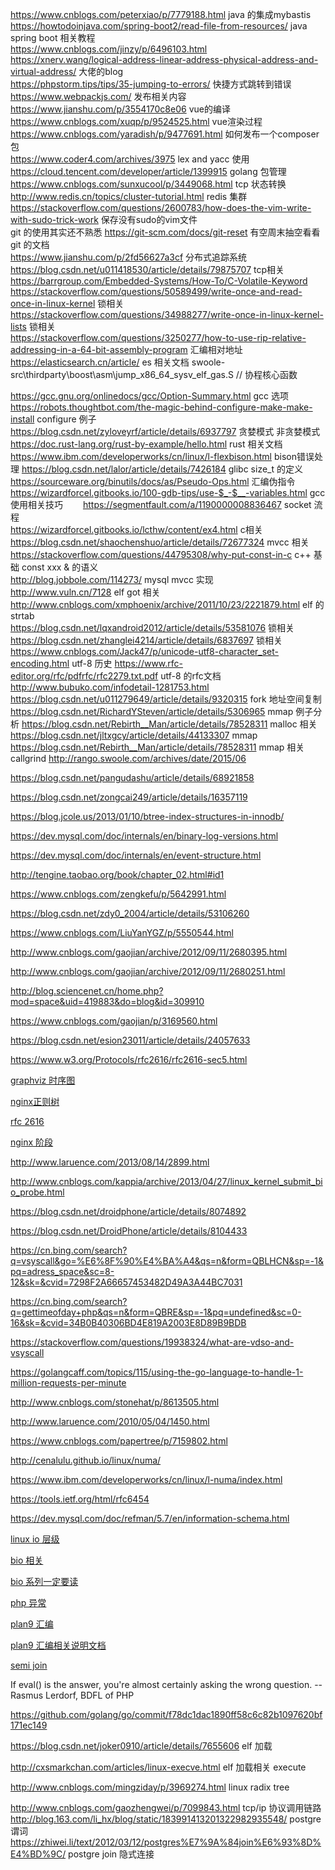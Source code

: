 https://www.cnblogs.com/peterxiao/p/7779188.html   java 的集成mybastis  
https://howtodoinjava.com/spring-boot2/read-file-from-resources/  java spring boot 相关教程   
https://www.cnblogs.com/jinzy/p/6496103.html   
https://xnerv.wang/logical-address-linear-address-physical-address-and-virtual-address/   大佬的blog  
https://phpstorm.tips/tips/35-jumping-to-errors/  快捷方式跳转到错误  
https://www.webpackjs.com/  发布相关内容   
https://www.jianshu.com/p/3554170c8e06  vue的编译  
https://www.cnblogs.com/xuqp/p/9524525.html  vue渲染过程  
https://www.cnblogs.com/yaradish/p/9477691.html  如何发布一个composer包   
https://www.coder4.com/archives/3975     lex and yacc 使用    
https://cloud.tencent.com/developer/article/1399915 golang 包管理    
https://www.cnblogs.com/sunxucool/p/3449068.html    tcp 状态转换   
http://www.redis.cn/topics/cluster-tutorial.html  redis 集群  
https://stackoverflow.com/questions/2600783/how-does-the-vim-write-with-sudo-trick-work    保存没有sudo的vim文件   
git 的使用其实还不熟悉   https://git-scm.com/docs/git-reset 有空周末抽空看看git 的文档   
https://www.jianshu.com/p/2fd56627a3cf     分布式追踪系统  
https://blog.csdn.net/u011418530/article/details/79875707    tcp相关   
https://barrgroup.com/Embedded-Systems/How-To/C-Volatile-Keyword   
https://stackoverflow.com/questions/50589499/write-once-and-read-once-in-linux-kernel  锁相关
https://stackoverflow.com/questions/34988277/write-once-in-linux-kernel-lists  锁相关  
https://stackoverflow.com/questions/3250277/how-to-use-rip-relative-addressing-in-a-64-bit-assembly-program    汇编相对地址  
https://elasticsearch.cn/article/   es 相关文档
swoole-src\thirdparty\boost\asm\jump_x86_64_sysv_elf_gas.S  // 协程核心函数

https://gcc.gnu.org/onlinedocs/gcc/Option-Summary.html  gcc 选项   
https://robots.thoughtbot.com/the-magic-behind-configure-make-make-install  configure 例子  
https://blog.csdn.net/zyloveyrf/article/details/6937797 贪婪模式 非贪婪模式  
https://doc.rust-lang.org/rust-by-example/hello.html rust 相关文档  
https://www.ibm.com/developerworks/cn/linux/l-flexbison.html   bison错误处理
https://blog.csdn.net/lalor/article/details/7426184   glibc size_t 的定义   
https://sourceware.org/binutils/docs/as/Pseudo-Ops.html  汇编伪指令  
https://wizardforcel.gitbooks.io/100-gdb-tips/use-$_-$__-variables.html     gcc 使用相关技巧　　
https://segmentfault.com/a/1190000008836467  socket 流程   
https://wizardforcel.gitbooks.io/lcthw/content/ex4.html  c相关  
https://blog.csdn.net/shaochenshuo/article/details/72677324 mvcc 相关   
https://stackoverflow.com/questions/44795308/why-put-const-in-c c++ 基础 const xxx & 的语义  
http://blog.jobbole.com/114273/ mysql mvcc 实现  
http://www.vuln.cn/7128 elf got 相关  
http://www.cnblogs.com/xmphoenix/archive/2011/10/23/2221879.html elf 的strtab  
https://blog.csdn.net/lqxandroid2012/article/details/53581076   锁相关  
https://blog.csdn.net/zhanglei4214/article/details/6837697  锁相关     
https://www.cnblogs.com/Jack47/p/unicode-utf8-character_set-encoding.html  utf-8 历史
https://www.rfc-editor.org/rfc/pdfrfc/rfc2279.txt.pdf utf-8 的rfc文档  
http://www.bubuko.com/infodetail-1281753.html    
https://blog.csdn.net/u011279649/article/details/9320315   fork 地址空间复制  
https://blog.csdn.net/RichardYSteven/article/details/5306965  mmap 例子分析
https://blog.csdn.net/Rebirth__Man/article/details/78528311  malloc 相关
https://blog.csdn.net/jltxgcy/article/details/44133307  mmap  
https://blog.csdn.net/Rebirth__Man/article/details/78528311   mmap 相关  
callgrind
http://rango.swoole.com/archives/date/2015/06

https://blog.csdn.net/pangudashu/article/details/68921858


https://blog.csdn.net/zongcai249/article/details/16357119


https://blog.jcole.us/2013/01/10/btree-index-structures-in-innodb/

https://dev.mysql.com/doc/internals/en/binary-log-versions.html

https://dev.mysql.com/doc/internals/en/event-structure.html

http://tengine.taobao.org/book/chapter_02.html#id1

https://www.cnblogs.com/zengkefu/p/5642991.html

https://blog.csdn.net/zdy0_2004/article/details/53106260

https://www.cnblogs.com/LiuYanYGZ/p/5550544.html

http://www.cnblogs.com/gaojian/archive/2012/09/11/2680395.html

http://www.cnblogs.com/gaojian/archive/2012/09/11/2680251.html

http://blog.sciencenet.cn/home.php?mod=space&uid=419883&do=blog&id=309910

https://www.cnblogs.com/gaojian/p/3169560.html


https://blog.csdn.net/esion23011/article/details/24057633


https://www.w3.org/Protocols/rfc2616/rfc2616-sec5.html

[graphviz 时序图](http://blog.jobbole.com/94472/)       

[nginx正则树](http://blog.chinaunix.net/uid-27767798-id-3759557.html)  

[rfc 2616](https://www.w3.org/Protocols/rfc2616/rfc2616.html)

[nginx 阶段](https://blog.csdn.net/yankai0219/article/details/8220695)

http://www.laruence.com/2013/08/14/2899.html

http://www.cnblogs.com/kappia/archive/2013/04/27/linux_kernel_submit_bio_probe.html


https://blog.csdn.net/droidphone/article/details/8074892

https://blog.csdn.net/DroidPhone/article/details/8104433

https://cn.bing.com/search?q=vsyscall&go=%E6%8F%90%E4%BA%A4&qs=n&form=QBLHCN&sp=-1&pq=adress_space&sc=8-12&sk=&cvid=7298F2A66657453482D49A3A44BC7031

https://cn.bing.com/search?q=gettimeofday+php&qs=n&form=QBRE&sp=-1&pq=undefined&sc=0-16&sk=&cvid=34B0B40306BD4E819A2003E8D89B9BDB

https://stackoverflow.com/questions/19938324/what-are-vdso-and-vsyscall

https://golangcaff.com/topics/115/using-the-go-language-to-handle-1-million-requests-per-minute

http://www.cnblogs.com/stonehat/p/8613505.html


http://www.laruence.com/2010/05/04/1450.html

https://www.cnblogs.com/papertree/p/7159802.html

http://cenalulu.github.io/linux/numa/

https://www.ibm.com/developerworks/cn/linux/l-numa/index.html

https://tools.ietf.org/html/rfc6454

https://dev.mysql.com/doc/refman/5.7/en/information-schema.html

[linux io 层级](https://blog.csdn.net/guogaofeng1219/article/details/5411821)

[bio 相关](http://www.udpwork.com/item/8437.html)

[bio 系列一定要读](https://blog.csdn.net/fudan_abc/article/details/2034264)

[php 异常](https://novnan.github.io/PHP/throwable-exceptions-and-errors-in-php7/)

[plan9 汇编](https://gocn.vip/article/733)

[plan9 汇编相关说明文档](https://9p.io/sys/doc/asm.html)

[semi join](https://mariadb.com/kb/en/library/semi-join-subquery-optimizations/)

If eval() is the answer, you're almost certainly asking the wrong question. -- Rasmus Lerdorf, BDFL of PHP

https://github.com/golang/go/commit/f78dc1dac1890ff58c6c82b1097620bf171ec149

https://blog.csdn.net/joker0910/article/details/7655606   elf 加载

http://cxsmarkchan.com/articles/linux-execve.html  elf 加载相关 execute


http://www.cnblogs.com/mingziday/p/3969274.html   linux radix tree

http://www.cnblogs.com/gaozhengwei/p/7099843.html   tcp/ip 协议调用链路
http://blog.163.com/li_hx/blog/static/183991413201322982935548/  postgre 谓词
https://zhiwei.li/text/2012/03/12/postgres%E7%9A%84join%E6%93%8D%E4%BD%9C/  postgre join 隐式连接
